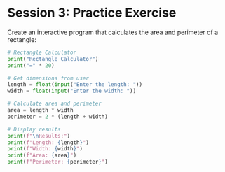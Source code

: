 # Session 3: Practice Exercise

Create an interactive program that calculates the area and perimeter of a rectangle:

```python
# Rectangle Calculator
print("Rectangle Calculator")
print("=" * 20)

# Get dimensions from user
length = float(input("Enter the length: "))
width = float(input("Enter the width: "))

# Calculate area and perimeter
area = length * width
perimeter = 2 * (length + width)

# Display results
print(f"\nResults:")
print(f"Length: {length}")
print(f"Width: {width}")
print(f"Area: {area}")
print(f"Perimeter: {perimeter}")
```